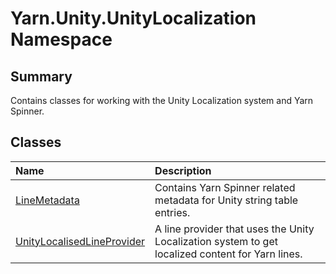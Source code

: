 # Yarn.Unity.UnityLocalization Namespace

## Summary

Contains classes for working with the Unity Localization system and Yarn Spinner.


## Classes

|Name|Description|
|:---|:---|
|[LineMetadata](/docs/api/csharp/yarn.unity.unitylocalization.linemetadata.md)|Contains Yarn Spinner related metadata for Unity string table entries.|
|[UnityLocalisedLineProvider](/docs/api/csharp/yarn.unity.unitylocalization.unitylocalisedlineprovider.md)|A line provider that uses the Unity Localization system to get localized content for Yarn lines.|

